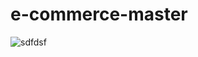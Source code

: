 # e-commerce-master
![sdfdsf](https://user-images.githubusercontent.com/73972922/171786547-3f0fb314-1dec-4512-ab98-27e1a0e1575c.gif)
